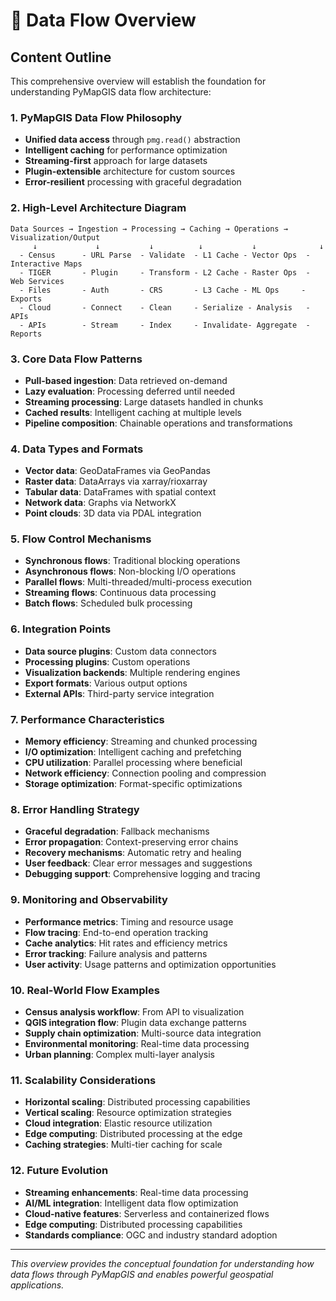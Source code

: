# 🌊 Data Flow Overview

## Content Outline

This comprehensive overview will establish the foundation for understanding PyMapGIS data flow architecture:

### 1. PyMapGIS Data Flow Philosophy
- **Unified data access** through `pmg.read()` abstraction
- **Intelligent caching** for performance optimization
- **Streaming-first** approach for large datasets
- **Plugin-extensible** architecture for custom sources
- **Error-resilient** processing with graceful degradation

### 2. High-Level Architecture Diagram
```
Data Sources → Ingestion → Processing → Caching → Operations → Visualization/Output
     ↓             ↓           ↓          ↓           ↓              ↓
  - Census      - URL Parse  - Validate  - L1 Cache - Vector Ops  - Interactive Maps
  - TIGER       - Plugin     - Transform - L2 Cache - Raster Ops  - Web Services  
  - Files       - Auth       - CRS       - L3 Cache - ML Ops     - Exports
  - Cloud       - Connect    - Clean     - Serialize - Analysis   - APIs
  - APIs        - Stream     - Index     - Invalidate- Aggregate  - Reports
```

### 3. Core Data Flow Patterns
- **Pull-based ingestion**: Data retrieved on-demand
- **Lazy evaluation**: Processing deferred until needed
- **Streaming processing**: Large datasets handled in chunks
- **Cached results**: Intelligent caching at multiple levels
- **Pipeline composition**: Chainable operations and transformations

### 4. Data Types and Formats
- **Vector data**: GeoDataFrames via GeoPandas
- **Raster data**: DataArrays via xarray/rioxarray
- **Tabular data**: DataFrames with spatial context
- **Network data**: Graphs via NetworkX
- **Point clouds**: 3D data via PDAL integration

### 5. Flow Control Mechanisms
- **Synchronous flows**: Traditional blocking operations
- **Asynchronous flows**: Non-blocking I/O operations
- **Parallel flows**: Multi-threaded/multi-process execution
- **Streaming flows**: Continuous data processing
- **Batch flows**: Scheduled bulk processing

### 6. Integration Points
- **Data source plugins**: Custom data connectors
- **Processing plugins**: Custom operations
- **Visualization backends**: Multiple rendering engines
- **Export formats**: Various output options
- **External APIs**: Third-party service integration

### 7. Performance Characteristics
- **Memory efficiency**: Streaming and chunked processing
- **I/O optimization**: Intelligent caching and prefetching
- **CPU utilization**: Parallel processing where beneficial
- **Network efficiency**: Connection pooling and compression
- **Storage optimization**: Format-specific optimizations

### 8. Error Handling Strategy
- **Graceful degradation**: Fallback mechanisms
- **Error propagation**: Context-preserving error chains
- **Recovery mechanisms**: Automatic retry and healing
- **User feedback**: Clear error messages and suggestions
- **Debugging support**: Comprehensive logging and tracing

### 9. Monitoring and Observability
- **Performance metrics**: Timing and resource usage
- **Flow tracing**: End-to-end operation tracking
- **Cache analytics**: Hit rates and efficiency metrics
- **Error tracking**: Failure analysis and patterns
- **User activity**: Usage patterns and optimization opportunities

### 10. Real-World Flow Examples
- **Census analysis workflow**: From API to visualization
- **QGIS integration flow**: Plugin data exchange patterns
- **Supply chain optimization**: Multi-source data integration
- **Environmental monitoring**: Real-time data processing
- **Urban planning**: Complex multi-layer analysis

### 11. Scalability Considerations
- **Horizontal scaling**: Distributed processing capabilities
- **Vertical scaling**: Resource optimization strategies
- **Cloud integration**: Elastic resource utilization
- **Edge computing**: Distributed processing at the edge
- **Caching strategies**: Multi-tier caching for scale

### 12. Future Evolution
- **Streaming enhancements**: Real-time data processing
- **AI/ML integration**: Intelligent data flow optimization
- **Cloud-native features**: Serverless and containerized flows
- **Edge computing**: Distributed processing capabilities
- **Standards compliance**: OGC and industry standard adoption

---

*This overview provides the conceptual foundation for understanding how data flows through PyMapGIS and enables powerful geospatial applications.*
